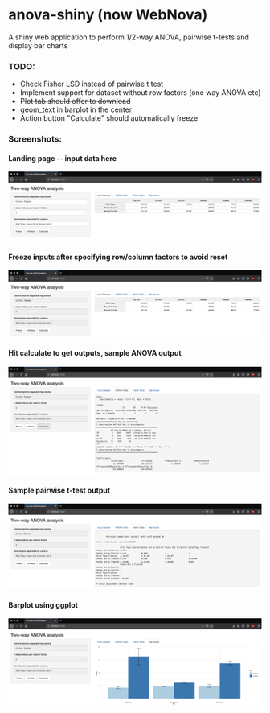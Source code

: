 # anova-shiny (now WebNova)
A shiny web application to perform 1/2-way ANOVA, pairwise t-tests and display bar charts

### TODO:
 * Check Fisher LSD instead of pairwise t test
 * ~~Implement support for dataset without row factors (one way ANOVA etc)~~
 * ~~Plot tab should offer to download~~
 * geom_text in barplot in the center
 * Action button "Calculate" should automatically freeze

### Screenshots:

#### Landing page -- input data here

![Landing/Data Input tab](/Screenshots/Landing-page-input-data.png?raw=true "Landing/Data Input tab")

#### Freeze inputs after specifying row/column factors to avoid reset

![Freeze inputs](/Screenshots/Freeze-inputs.png?raw=true "Freeze inputs")

#### Hit calculate to get outputs, sample ANOVA output

![ANOVA output tab](/Screenshots/ANOVA-output.png?raw=true "ANOVA output tab")

#### Sample pairwise t-test output

![Pairwise t-test output tab](/Screenshots/Pairwise-t-test-output.png?raw=true "Pairwise t-test output tab")

#### Barplot using ggplot

![Barchart output tab](/Screenshots/Barchart-output.png?raw=true "Barchart output tab")
